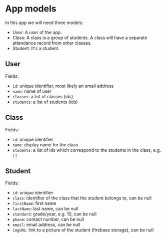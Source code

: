 # App models

In this app we will need three models:

- User: A user of the app.
- Class: A class is a group of students. A class will have a separate attendance record from other classes.
- Student: It's a student.

## User

Fields:

- `id`: unique identifier, most likely an email address
- `name`: name of user
- `classes`: a list of classes (ids)
- `students`: a list of students (ids)

## Class

Fields:

- `id`: unique identifier
- `name`: display name for the class
- `students`: a list of ids which correspond to the students in the class, e.g. `[]`

## Student

Fields:

- `id`: unique identifier
- `class`: identifier of the class that the student belongs to, can be null
- `firstName`: first name
- `lastName`: last name, can be null
- `standard`: grade/year, e.g. 10, can be null
- `phone`: contact number, can be null
- `email`: email address, can be null
- `imgURL`: link to a picture of the student (firebase storage), can be null
